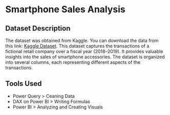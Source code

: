 # Smartphone Sales Analysis
## Dataset Description
The dataset was obtained from Kaggle. You can download the data from this link: [Kaggle Dataset](https://www.kaggle.com/datasets/shubham2703/smartphone-retail-outlet-sales-data/data). This dataset captures the transactions of a fictional retail company over a fiscal year (2018–2019). It provides valuable insights into the sales of smartphone accessories. The dataset is organized into several columns, each representing different aspects of the transactions.
## Tools Used
- Power Query > Ceaning Data
- DAX on Power BI > Writing Formulas
- Power BI > Analyzing and Creating Visuals
